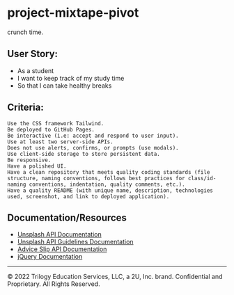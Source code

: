 # project-mixtape-pivot

crunch time.

## User Story:

- As a student
- I want to keep track of my study time
- So that I can take healthy breaks

## Criteria:

```
Use the CSS framework Tailwind.
Be deployed to GitHub Pages.
Be interactive (i.e: accept and respond to user input).
Use at least two server-side APIs.
Does not use alerts, confirms, or prompts (use modals).
Use client-side storage to store persistent data.
Be responsive.
Have a polished UI.
Have a clean repository that meets quality coding standards (file structure, naming conventions, follows best practices for class/id-naming conventions, indentation, quality comments, etc.).
Have a quality README (with unique name, description, technologies used, screenshot, and link to deployed application).
```

## Documentation/Resources

- [Unsplash API Documentation](https://unsplash.com/documentation#search-photos)
- [Unsplash API Guidelines Documentation](https://help.unsplash.com/en/articles/2511245-unsplash-api-guidelines)
- [Advice Slip API Documentation](https://api.adviceslip.com/)
- [jQuery Documentation](https://api.jquery.com/)

---

© 2022 Trilogy Education Services, LLC, a 2U, Inc. brand. Confidential and Proprietary. All Rights Reserved.
